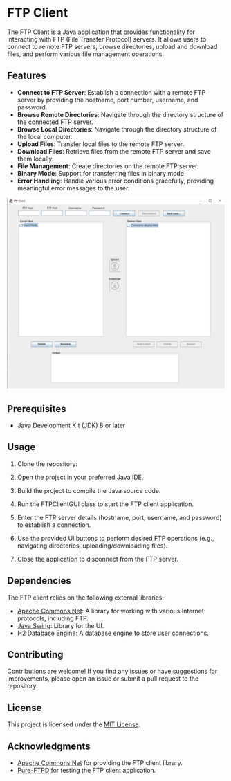 # FTP Client

The FTP Client is a Java application that provides functionality for interacting with FTP (File Transfer Protocol) servers. It allows users to connect to remote FTP servers, browse directories, upload and download files, and perform various file management operations.

## Features

- **Connect to FTP Server**: Establish a connection with a remote FTP server by providing the hostname, port number, username, and password.
- **Browse Remote Directories**: Navigate through the directory structure of the connected FTP server.
- **Browse Local Directories**: Navigate through the directory structure of the local computer.
- **Upload Files**: Transfer local files to the remote FTP server.
- **Download Files**: Retrieve files from the remote FTP server and save them locally.
- **File Management**: Create directories on the remote FTP server.
- **Binary Mode**: Support for transferring files in binary mode
- **Error Handling**: Handle various error conditions gracefully, providing meaningful error messages to the user.

![ScreenShot](demo/screenshots/main.jpg?raw=true "Main window")

## Prerequisites

- Java Development Kit (JDK) 8 or later

## Usage

1. Clone the repository:

2. Open the project in your preferred Java IDE.

3. Build the project to compile the Java source code.

4. Run the FTPClientGUI class to start the FTP client application.

5. Enter the FTP server details (hostname, port, username, and password) to establish a connection.

6. Use the provided UI buttons to perform desired FTP operations (e.g., navigating directories, uploading/downloading files).

7. Close the application to disconnect from the FTP server.

## Dependencies

The FTP client relies on the following external libraries:

- [Apache Commons Net](https://commons.apache.org/proper/commons-net/): A library for working with various Internet protocols, including FTP.
- [Java Swing](https://docs.oracle.com/javase%2F7%2Fdocs%2Fapi%2F%2F/javax/swing/package-summary.html): Library for the UI.
- [H2 Database Engine](https://www.h2database.com/html/main.html): A database engine to store user connections.

## Contributing

Contributions are welcome! If you find any issues or have suggestions for improvements, please open an issue or submit a pull request to the repository.

## License

This project is licensed under the [MIT License](LICENSE).

## Acknowledgments

- [Apache Commons Net](https://commons.apache.org/proper/commons-net/) for providing the FTP client library.
- [Pure-FTPD](https://www.pureftpd.org/project/pure-ftpd/) for testing the FTP client application.
